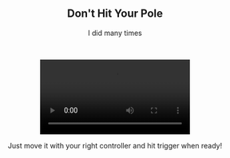 <br>
<p align="center">
</p>
<h2 align="center" >Don't Hit Your Pole </h3>
<p align="center">I did many times</p>
<br />
<p align="center">
<video controls>
    <source src="https://raw.githubusercontent.com/Kotatsu1/dont-hit-your-pole-VR/refs/heads/main/dont%20hit%20your%20pole.mp4" type="video/mp4">
</video>
<p align="center">Just move it with your right controller and hit trigger when ready!</p>
